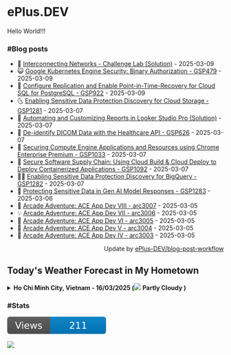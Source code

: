 # ePlus.DEV

Hello World!!!

### #Blog posts

- 🧰 [Interconnecting Networks - Challenge Lab &lpar;Solution&rpar;](https://eplus.dev/interconnecting-networks-challenge-lab-solution) - 2025-03-09 
- 😺 [Google Kubernetes Engine Security: Binary Authorization - GSP479](https://eplus.dev/google-kubernetes-engine-security-binary-authorization-gsp479) - 2025-03-09 
- 🗽 [Configure Replication and Enable Point-in-Time-Recovery for Cloud SQL for PostgreSQL  - GSP922](https://eplus.dev/configure-replication-and-enable-point-in-time-recovery-for-cloud-sql-for-postgresql-gsp922) - 2025-03-09 
- 🌜 [Enabling Sensitive Data Protection Discovery for Cloud Storage - GSP1281](https://eplus.dev/enabling-sensitive-data-protection-discovery-for-cloud-storage-gsp1281) - 2025-03-07 
- 📝 [Automating and Customizing Reports in Looker Studio Pro &lpar;Solution&rpar;](https://eplus.dev/automating-and-customizing-reports-in-looker-studio-pro-solution) - 2025-03-07 
- 🚀 [De-identify DICOM Data with the Healthcare API - GSP626](https://eplus.dev/de-identify-dicom-data-with-the-healthcare-api-gsp626) - 2025-03-07 
- 💼 [Securing Compute Engine Applications and Resources using Chrome Enterprise Premium - GSP1033](https://eplus.dev/securing-compute-engine-applications-and-resources-using-chrome-enterprise-premium-gsp1033) - 2025-03-07 
- 🦣 [Secure Software Supply Chain: Using Cloud Build &amp; Cloud Deploy to Deploy Containerized Applications - GSP1092](https://eplus.dev/secure-software-supply-chain-using-cloud-build-and-cloud-deploy-to-deploy-containerized-applications-gsp1092) - 2025-03-07 
- 👨‍🏫 [Enabling Sensitive Data Protection Discovery for BigQuery - GSP1282](https://eplus.dev/enabling-sensitive-data-protection-discovery-for-bigquery-gsp1282) - 2025-03-07 
- 🔭 [Protecting Sensitive Data in Gen AI Model Responses - GSP1283](https://eplus.dev/protecting-sensitive-data-in-gen-ai-model-responses-gsp1283) - 2025-03-06 
- 🤡 [Arcade Adventure: ACE App Dev VIII - arc3007](https://eplus.dev/arcade-adventure-ace-app-dev-viii-arc3007) - 2025-03-05 
- 💡 [Arcade Adventure: ACE App Dev VII - arc3006](https://eplus.dev/arcade-adventure-ace-app-dev-vii-arc3006) - 2025-03-05 
- 🦣 [Arcade Adventure: ACE App Dev VI - arc3005](https://eplus.dev/arcade-adventure-ace-app-dev-vi-arc3005) - 2025-03-05 
- 💪 [Arcade Adventure: ACE App Dev V - arc3004](https://eplus.dev/arcade-adventure-ace-app-dev-v-arc3004) - 2025-03-05 
- 🤡 [Arcade Adventure: ACE App Dev IV - arc3003](https://eplus.dev/arcade-adventure-ace-app-dev-iv-arc3003) - 2025-03-05 


<div align="right">
    Update by <a target="_blank" href="https://github.com/ePlus-DEV/blog-post-workflow">ePlus-DEV/blog-post-workflow</a>
</div>


## Today's Weather Forecast in My Hometown



<details>
    <summary><b>Ho Chi Minh City, Vietnam - 16/03/2025 (<img src="https://cdn.weatherapi.com/weather/64x64/day/116.png" width="25" /> Partly Cloudy )</b>
    </summary>

    
<table>
    <tr>
        <th>Hour</th>
        <td>00:00</td><td>01:00</td><td>02:00</td><td>03:00</td><td>04:00</td><td>05:00</td><td>06:00</td><td>07:00</td><td>08:00</td><td>09:00</td><td>10:00</td><td>11:00</td><td>12:00</td><td>13:00</td><td>14:00</td><td>15:00</td><td>16:00</td><td>17:00</td><td>18:00</td><td>19:00</td><td>20:00</td><td>21:00</td><td>22:00</td><td>23:00</td>
    </tr>
    <tr>
        <th>Weather</th>
        <td><img src="https://cdn.weatherapi.com/weather/64x64/night/116.png"></img></td><td><img src="https://cdn.weatherapi.com/weather/64x64/night/113.png"></img></td><td><img src="https://cdn.weatherapi.com/weather/64x64/night/113.png"></img></td><td><img src="https://cdn.weatherapi.com/weather/64x64/night/113.png"></img></td><td><img src="https://cdn.weatherapi.com/weather/64x64/night/113.png"></img></td><td><img src="https://cdn.weatherapi.com/weather/64x64/night/113.png"></img></td><td><img src="https://cdn.weatherapi.com/weather/64x64/night/113.png"></img></td><td><img src="https://cdn.weatherapi.com/weather/64x64/day/113.png"></img></td><td><img src="https://cdn.weatherapi.com/weather/64x64/day/113.png"></img></td><td><img src="https://cdn.weatherapi.com/weather/64x64/day/113.png"></img></td><td><img src="https://cdn.weatherapi.com/weather/64x64/day/113.png"></img></td><td><img src="https://cdn.weatherapi.com/weather/64x64/day/113.png"></img></td><td><img src="https://cdn.weatherapi.com/weather/64x64/day/116.png"></img></td><td><img src="https://cdn.weatherapi.com/weather/64x64/day/116.png"></img></td><td><img src="https://cdn.weatherapi.com/weather/64x64/day/113.png"></img></td><td><img src="https://cdn.weatherapi.com/weather/64x64/day/116.png"></img></td><td><img src="https://cdn.weatherapi.com/weather/64x64/day/113.png"></img></td><td><img src="https://cdn.weatherapi.com/weather/64x64/day/113.png"></img></td><td><img src="https://cdn.weatherapi.com/weather/64x64/day/113.png"></img></td><td><img src="https://cdn.weatherapi.com/weather/64x64/night/119.png"></img></td><td><img src="https://cdn.weatherapi.com/weather/64x64/night/119.png"></img></td><td><img src="https://cdn.weatherapi.com/weather/64x64/night/116.png"></img></td><td><img src="https://cdn.weatherapi.com/weather/64x64/night/119.png"></img></td><td><img src="https://cdn.weatherapi.com/weather/64x64/night/119.png"></img></td>
    </tr>
    <tr>
        <th>Condition</th>
        <td width="200px">Partly Cloudy </td><td width="200px">Clear </td><td width="200px">Clear </td><td width="200px">Clear </td><td width="200px">Clear </td><td width="200px">Clear </td><td width="200px">Clear </td><td width="200px">Sunny</td><td width="200px">Sunny</td><td width="200px">Sunny</td><td width="200px">Sunny</td><td width="200px">Sunny</td><td width="200px">Partly Cloudy </td><td width="200px">Partly Cloudy </td><td width="200px">Sunny</td><td width="200px">Partly cloudy</td><td width="200px">Sunny</td><td width="200px">Sunny</td><td width="200px">Sunny</td><td width="200px">Cloudy </td><td width="200px">Cloudy </td><td width="200px">Partly Cloudy </td><td width="200px">Cloudy </td><td width="200px">Cloudy </td>
    </tr>
    <tr>
        <th>Temperature</th>
        <td>26.1 °C</td><td>25.9 °C</td><td>25.7 °C</td><td>25.5 °C</td><td>25.4 °C</td><td>25.2 °C</td><td>25 °C</td><td>26 °C</td><td>28.2 °C</td><td>30.6 °C</td><td>33 °C</td><td>35.1 °C</td><td>36.6 °C</td><td>37.3 °C</td><td>36.5 °C</td><td>32.3 °C</td><td>33 °C</td><td>31.2 °C</td><td>29 °C</td><td>28 °C</td><td>28 °C</td><td>27.9 °C</td><td>27.9 °C</td><td>27.9 °C</td>
    </tr>
    <tr>
        <th>Wind</th>
        <td>15.5 kph</td><td>13.3 kph</td><td>13.3 kph</td><td>12.6 kph</td><td>10.1 kph</td><td>10.4 kph</td><td>9.7 kph</td><td>10.1 kph</td><td>10.4 kph</td><td>9.7 kph</td><td>8.6 kph</td><td>7.2 kph</td><td>5.8 kph</td><td>5.4 kph</td><td>20.2 kph</td><td>27.4 kph</td><td>28.1 kph</td><td>28.8 kph</td><td>26.3 kph</td><td>22.7 kph</td><td>23.4 kph</td><td>24.1 kph</td><td>20.9 kph</td><td>18 kph</td>
    </tr>
</table>


<div align="right">
    Updated at: 2025-03-16T08:30:02Z - by <a target="_blank"
        href="https://github.com/ePlus-DEV/weather-forecast">ePlus-DEV/weather-forecast</a>
</div>
</details>


### #Stats

[![Image of counter](https://github.com/ePlus-DEV/view-counter/blob/main/svg/685088620/badge.svg)](https://github.com/ePlus-DEV/view-counter/blob/main/readme/685088620/week.md)

![](https://komarev.com/ghpvc/?username=ePlus-DEV&style=for-the-badge)
